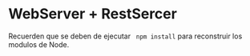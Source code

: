 # WebServer + RestSercer

Recuerden que se deben de ejecutar ``` npm install``` para reconstruir los modulos de Node.